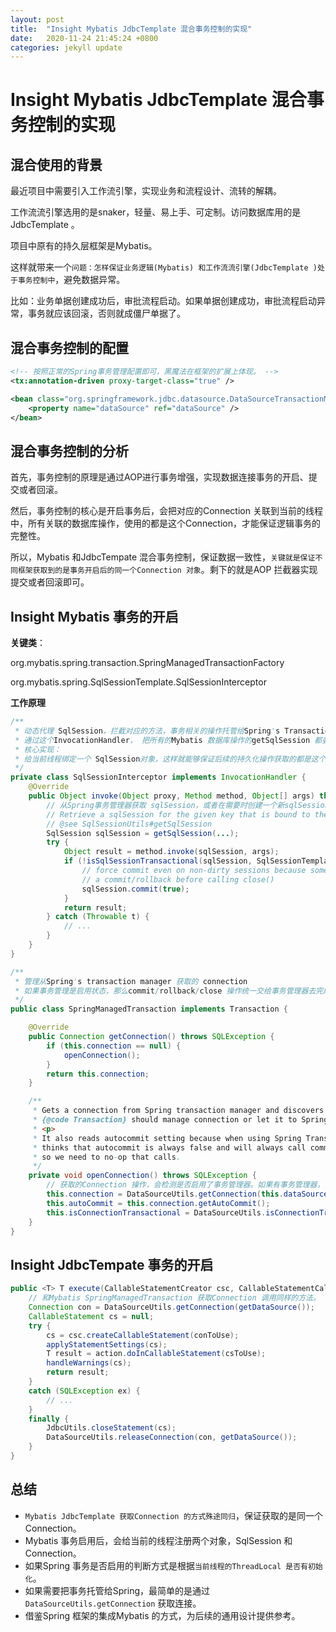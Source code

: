 ```yaml
---
layout: post
title:  "Insight Mybatis JdbcTemplate 混合事务控制的实现"
date:   2020-11-24 21:45:24 +0800
categories: jekyll update
---
```

# Insight Mybatis JdbcTemplate 混合事务控制的实现

## 混合使用的背景

最近项目中需要引入工作流引擎，实现业务和流程设计、流转的解耦。

工作流流引擎选用的是snaker，轻量、易上手、可定制。访问数据库用的是JdbcTemplate 。

项目中原有的持久层框架是Mybatis。

这样就带来一个`问题：怎样保证业务逻辑(Mybatis) 和工作流流引擎(JdbcTemplate )处于事务控制中`，避免数据异常。

比如：业务单据创建成功后，审批流程启动。如果单据创建成功，审批流程启动异常，事务就应该回滚，否则就成僵尸单据了。

## 混合事务控制的配置

```xml
<!-- 按照正常的Spring事务管理配置即可，黑魔法在框架的扩展上体现。 -->
<tx:annotation-driven proxy-target-class="true" />

<bean class="org.springframework.jdbc.datasource.DataSourceTransactionManager">
    <property name="dataSource" ref="dataSource" />
</bean>
```

## 混合事务控制的分析

首先，事务控制的原理是通过AOP进行事务增强，实现数据连接事务的开启、提交或者回滚。

然后，事务控制的核心是开启事务后，会把对应的Connection 关联到当前的线程中，所有关联的数据库操作，使用的都是这个Connection，才能保证逻辑事务的完整性。

所以，Mybatis 和JdbcTempate 混合事务控制，保证数据一致性，`关键就是保证不同框架获取到的是事务开启后的同一个Connection 对象`。剩下的就是AOP 拦截器实现提交或者回滚即可。

## Insight Mybatis 事务的开启

**关键类**：

org.mybatis.spring.transaction.SpringManagedTransactionFactory

org.mybatis.spring.SqlSessionTemplate.SqlSessionInterceptor

**工作原理** 

```java
/**
 * 动态代理 SqlSession，拦截对应的方法，事务相关的操作托管给Spring's Transaction Manager
 * 通过这个InvocationHandler， 把所有的Mybatis 数据库操作的getSqlSession 都委托给Spring 处理，偷天换日。
 * 核心实现：
 * 给当前线程绑定一个 SqlSession对象，这样就能够保证后续的持久化操作获取的都是这个 SqlSession对象。
 */
private class SqlSessionInterceptor implements InvocationHandler {
	@Override
	public Object invoke(Object proxy, Method method, Object[] args) throws Throwable {
        // 从Spring事务管理器获取 sqlSession，或者在需要时创建一个新sqlSession。
        // Retrieve a sqlSession for the given key that is bound to the current thread.
        // @see SqlSessionUtils#getSqlSession
		SqlSession sqlSession = getSqlSession(...);
		try {
			Object result = method.invoke(sqlSession, args);
			if (!isSqlSessionTransactional(sqlSession, SqlSessionTemplate.this.sqlSessionFactory)) {
				// force commit even on non-dirty sessions because some databases require
				// a commit/rollback before calling close()
				sqlSession.commit(true);
			}
			return result;
		} catch (Throwable t) {
			// ...
		}
	}
}

```

```java
/**
 * 管理从Spring's transaction manager 获取的 connection
 * 如果事务管理是启用状态，那么commit/rollback/close 操作统一交给事务管理器去完成。
 */
public class SpringManagedTransaction implements Transaction {

    @Override
    public Connection getConnection() throws SQLException {
        if (this.connection == null) {
            openConnection();
        }
        return this.connection;
    }

    /**
     * Gets a connection from Spring transaction manager and discovers if this
     * {@code Transaction} should manage connection or let it to Spring.
     * <p>
     * It also reads autocommit setting because when using Spring Transaction MyBatis
     * thinks that autocommit is always false and will always call commit/rollback
     * so we need to no-op that calls.
     */
    private void openConnection() throws SQLException {
        // 获取的Connection 操作，会检测是否启用了事务管理器。如果有事务管理器，会给当前线程绑定或者获取一个 Connection对象。 （Will bind a Connection to the thread if transaction synchronization is active）
        this.connection = DataSourceUtils.getConnection(this.dataSource);
        this.autoCommit = this.connection.getAutoCommit();
        this.isConnectionTransactional = DataSourceUtils.isConnectionTransactional(this.connection, this.dataSource);
    }
}
```

## Insight JdbcTempate 事务的开启

```java
public <T> T execute(CallableStatementCreator csc, CallableStatementCallback<T> action) {
	// 和Mybatis SpringManagedTransaction 获取Connection 调用同样的方法。
	Connection con = DataSourceUtils.getConnection(getDataSource());
	CallableStatement cs = null;
	try {
		cs = csc.createCallableStatement(conToUse);
		applyStatementSettings(cs);
		T result = action.doInCallableStatement(csToUse);
		handleWarnings(cs);
		return result;
	}
	catch (SQLException ex) {
		// ...
	}
	finally {
		JdbcUtils.closeStatement(cs);
		DataSourceUtils.releaseConnection(con, getDataSource());
	}
}
```

## 总结

- `Mybatis JdbcTemplate 获取Connection 的方式殊途同归`，保证获取的是同一个 Connection。
- Mybatis 事务启用后，会给当前的线程注册两个对象，SqlSession 和 Connection。
- 如果Spring 事务是否启用的判断方式是根据`当前线程的ThreadLocal 是否有初始化`。
- 如果需要把事务托管给Spring，最简单的是通过 `DataSourceUtils.getConnection` 获取连接。
- 借鉴Spring 框架的集成Mybatis 的方式，为后续的通用设计提供参考。















